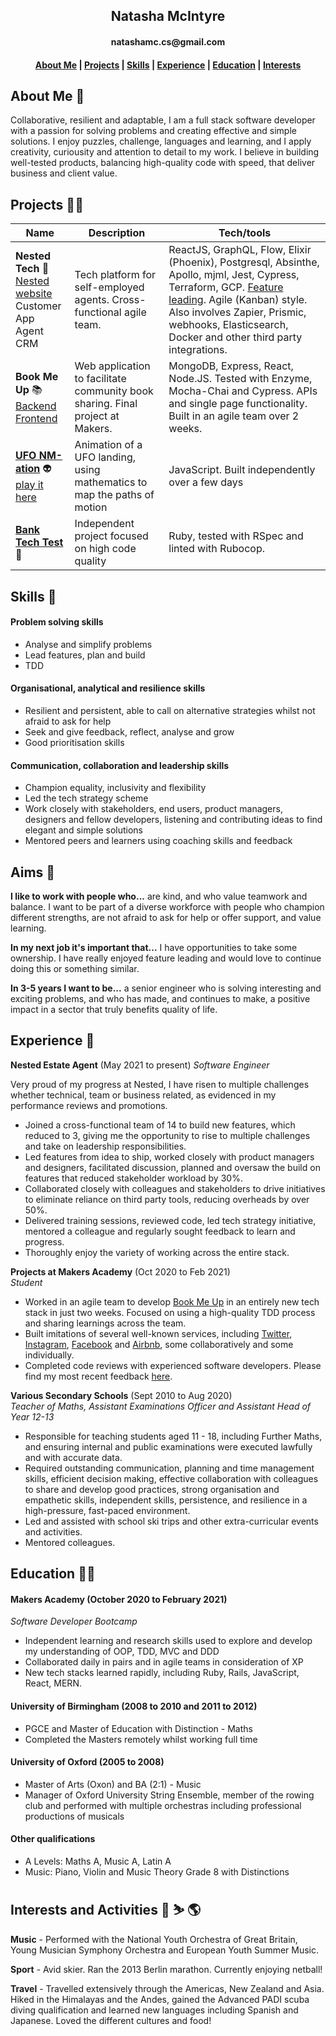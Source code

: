<h2 align=center>Natasha McIntyre</h2>
<h4 align=center>natashamc.cs@gmail.com</h4>

<h4 align=center><a href="https://github.com/natashamcintyre/CV/blob/master/README.md#About-Me">About Me</a> | <a href="https://github.com/natashamcintyre/CV/blob/master/README.md#Projects">Projects</a> | <a href="https://github.com/natashamcintyre/CV/blob/master/README.md#Skills">Skills</a> | <a href="https://github.com/natashamcintyre/CV/blob/master/README.md#Experience">Experience</a> | <a href="https://github.com/natashamcintyre/CV/blob/master/README.md#Education">Education</a> | <a href="https://github.com/natashamcintyre/CV/blob/master/README.md#Interests">Interests</a></h4>

## About Me :wave:

Collaborative, resilient and adaptable, I am a full stack software developer with a passion for solving problems and creating effective and simple solutions. I enjoy puzzles, challenge, languages and learning, and I apply creativity, curiousity and attention to detail to my work. I believe in building well-tested products, balancing high-quality code with speed, that deliver business and client value.

## Projects :woman_technologist:

| Name           | Description       | Tech/tools        |
| -------------- | ----------------- | ----------------- |
| **Nested Tech** :house_with_garden: <br /> [Nested website](https://nested.com) <br /> Customer App <br /> Agent CRM | Tech platform for self-employed agents. Cross-functional agile team. | ReactJS, GraphQL, Flow, Elixir (Phoenix), Postgresql, Absinthe, Apollo, mjml, Jest, Cypress, Terraform, GCP. [Feature leading](https://nested.com/blog/posts/feature-lead-engineers-ship-better-products-faster). Agile (Kanban) style. Also involves Zapier, Prismic, webhooks, Elasticsearch, Docker and other third party integrations.
| **Book Me Up** :books: <br /> [Backend](https://github.com/natashamcintyre/bookmeup-api) [Frontend](https://github.com/natashamcintyre/bookmeup) | Web application to facilitate community book sharing. Final project at Makers. | MongoDB, Express, React, Node.JS. Tested with Enzyme, Mocha-Chai and Cypress. APIs and single page functionality. Built in an agile team over 2 weeks.|
| [**UFO NM-ation**](https://github.com/natashamcintyre/ufo-animation) :alien: <br /> [play it here](https://ufo-nm-ation.herokuapp.com/) | Animation of a UFO landing, using mathematics to map the paths of motion | JavaScript. Built independently over a few days |
| [**Bank Tech Test**](https://github.com/natashamcintyre/bank-tech-test) :bank: | Independent project focused on high code quality | Ruby, tested with RSpec and linted with Rubocop. |

## Skills :bow_and_arrow:

#### Problem solving skills

- Analyse and simplify problems
- Lead features, plan and build
- TDD

#### Organisational, analytical and resilience skills

- Resilient and persistent, able to call on alternative strategies whilst not afraid to ask for help
- Seek and give feedback, reflect, analyse and grow
- Good prioritisation skills

#### Communication, collaboration and leadership skills

- Champion equality, inclusivity and flexibility
- Led the tech strategy scheme
- Work closely with stakeholders, end users, product managers, designers and fellow developers, listening and contributing ideas to find elegant and simple solutions
- Mentored peers and learners using coaching skills and feedback


## Aims :rocket:
**I like to work with people who...**
are kind, and who value teamwork and balance. I want to be part of a diverse workforce with people who champion different strengths, are not afraid to ask for help or offer support, and value learning.

**In my next job it's important that...**
I have opportunities to take some ownership. I have really enjoyed feature leading and would love to continue doing this or something similar.

**In 3-5 years I want to be...**
a senior engineer who is solving interesting and exciting problems, and who has made, and continues to make, a positive impact in a sector that truly benefits quality of life.

## Experience :owl:

**Nested Estate Agent** (May 2021 to present)
_Software Engineer_

Very proud of my progress at Nested, I have risen to multiple challenges whether technical, team or business related, as evidenced in my performance reviews and promotions.

- Joined a cross-functional team of 14 to build new features, which reduced to 3, giving me the opportunity to rise to multiple challenges and take on leadership responsibilities.
- Led features from idea to ship, worked closely with product managers and designers, facilitated discussion, planned and oversaw the build on features that reduced stakeholder workload by 30%.
- Collaborated closely with colleagues and stakeholders to drive initiatives to eliminate reliance on third party tools, reducing overheads by over 50%.
- Delivered training sessions, reviewed code, led tech strategy initiative, mentored a colleague and regularly sought feedback to learn and progress.
- Thoroughly enjoy the variety of working across the entire stack.


**Projects at Makers Academy** (Oct 2020 to Feb 2021)  
_Student_

- Worked in an agile team to develop [Book Me Up](https://github.com/natashamcintyre/CV/blob/master/README.md#Projects) in an entirely new tech stack in just two weeks. Focused on using a high-quality TDD process and sharing learnings across the team.
- Built imitations of several well-known services, including [Twitter](https://github.com/natashamcintyre/chitter-challenge), [Instagram](https://github.com/natashamcintyre/instagram-challenge), [Facebook](https://github.com/natashamcintyre/acebook-JAANIS) and [Airbnb](https://github.com/natashamcintyre/makersbnb_challenge), some collaboratively and some individually.
- Completed code reviews with experienced software developers. Please find my most recent feedback [here](https://github.com/natashamcintyre/CV/blob/master/Review-Feedback-Natasha-McIntyre-2021-03-26%20feedback.pdf).

**Various Secondary Schools** (Sept 2010 to Aug 2020)  
_Teacher of Maths, Assistant Examinations Officer and Assistant Head of Year 12-13_

- Responsible for teaching students aged 11 - 18, including Further Maths, and ensuring internal and public examinations were executed lawfully and with accurate data.
- Required outstanding communication, planning and time management skills, efficient decision making, effective collaboration with colleagues to share and develop good practices, strong organisation and empathetic skills, independent skills, persistence, and resilience in a high-pressure, fast-paced environment.
- Led and assisted with school ski trips and other extra-curricular events and activities.
- Mentored colleagues.

## Education :woman_student:

#### Makers Academy (October 2020 to February 2021)
_Software Developer Bootcamp_

- Independent learning and research skills used to explore and develop my understanding of OOP, TDD, MVC and DDD
- Collaborated daily in pairs and in agile teams in consideration of XP
- New tech stacks learned rapidly, including Ruby, Rails, JavaScript, React, MERN.

#### University of Birmingham (2008 to 2010 and 2011 to 2012)

- PGCE and Master of Education with Distinction - Maths
- Completed the Masters remotely whilst working full time

#### University of Oxford (2005 to 2008)

- Master of Arts (Oxon) and BA (2:1) - Music
- Manager of Oxford University String Ensemble, member of the rowing club and performed with multiple orchestras including professional productions of musicals

#### Other qualifications

- A Levels: Maths A, Music A, Latin A
- Music: Piano, Violin and Music Theory Grade 8 with Distinctions

## Interests and Activities :musical_keyboard: :skier: :earth_americas:

**Music** - Performed with the National Youth Orchestra of Great Britain, Young Musician Symphony Orchestra and European Youth Summer Music.  

**Sport** - Avid skier. Ran the 2013 Berlin marathon. Currently enjoying netball!

**Travel** - Travelled extensively through the Americas, New Zealand and Asia. Hiked in the Himalayas and the Andes, gained the Advanced PADI scuba diving qualification and learned new languages including Spanish and Japanese. Loved the different cultures and food!
